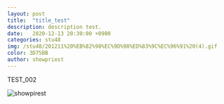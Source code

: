 ```yaml
---
layout: post
title:  "title_test"
description: description test. 
date:   2020-12-13 20:30:00 +0900
categories: stu48
img: /stu48/201211%20%EB%82%98%EC%9D%98%ED%83%9C%EC%96%91%20(4).gif
color: 3D75BB
author: showpriest
---
```


TEST_002

![showpirest]({{site.baseurl}}/stu48/201211%20%EB%82%98%EC%9D%98%ED%83%9C%EC%96%91%20(4).gif)

